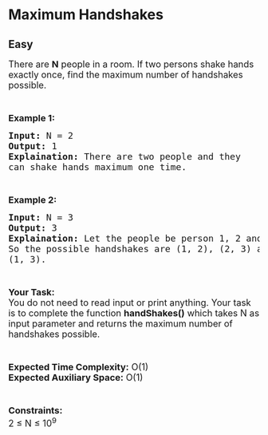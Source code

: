 # Maximum Handshakes
## Easy
<div class="problems_problem_content__Xm_eO"><p><span style="font-size:18px">There are&nbsp;<strong>N</strong>&nbsp;people in a room. If two persons shake hands exactly once,&nbsp;find the maximum number of handshakes possible.&nbsp;</span></p>

<p>&nbsp;</p>

<p><strong><span style="font-size:18px">Example 1:</span></strong></p>

<pre><span style="font-size:18px"><strong>Input:</strong> N = 2
<strong>Output: </strong>1
<strong>Explaination:</strong> There are two people and they 
can shake hands maximum one time.</span></pre>

<p>&nbsp;</p>

<p><strong><span style="font-size:18px">Example 2:</span></strong></p>

<pre><span style="font-size:18px"><strong>Input:</strong> N = 3
<strong>Output:</strong> 3
<strong>Explaination:</strong> Let the people be person 1, 2 and 3. 
So the possible handshakes are (1, 2), (2, 3) and 
(1, 3).</span></pre>

<p>&nbsp;</p>

<p><span style="font-size:18px"><strong>Your Task:</strong><br>
You do not need to read input or print anything. Your task is to complete the function <strong>handShakes()</strong> which takes N as input parameter and returns the maximum number of handshakes possible.</span></p>

<p>&nbsp;</p>

<p><span style="font-size:18px"><strong>Expected Time Complexity:</strong> O(1)<br>
<strong>Expected Auxiliary Space:</strong> O(1)</span></p>

<p>&nbsp;</p>

<p><span style="font-size:18px"><strong>Constraints:</strong><br>
2 ≤ N ≤ 10<sup>9</sup></span></p>
</div>